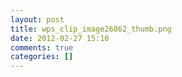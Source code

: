 ```yaml
---
layout: post
title: wps_clip_image26862_thumb.png
date: 2012-02-27 15:10
comments: true
categories: []
---
```


